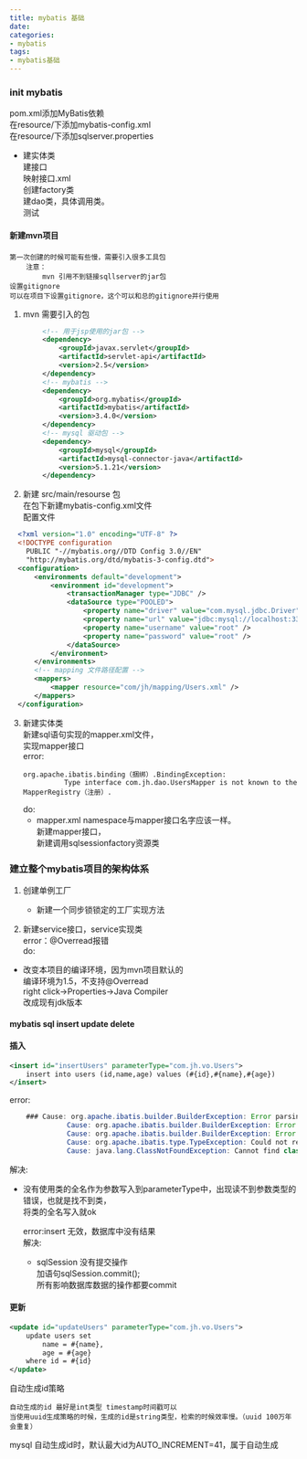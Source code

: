 ```yaml
---
title: mybatis 基础
date:
categories:
- mybatis
tags:
- mybatis基础
---
```


### init mybatis
 pom.xml添加MyBatis依赖  
 在resource/下添加mybatis-config.xml  
 在resource/下添加sqlserver.properties  

 - 建实体类  
 建接口  
 映射接口.xml  
 创建factory类  
 建dao类，具体调用类。  
 测试  

#### 新建mvn项目
	第一次创建的时候可能有些慢，需要引入很多工具包  
		注意：  
			mvn 引用不到链接sqllserver的jar包  
	设置gitignore  
	可以在项目下设置gitignore，这个可以和总的gitignore并行使用  
    
1. mvn 需要引入的包  
```xml
		<!-- 用于jsp使用的jar包 -->
		<dependency>
			<groupId>javax.servlet</groupId>
			<artifactId>servlet-api</artifactId>
			<version>2.5</version>
		</dependency>
		<!-- mybatis -->
		<dependency>
			<groupId>org.mybatis</groupId>
			<artifactId>mybatis</artifactId>
			<version>3.4.0</version>
		</dependency>
		<!-- mysql 驱动包 -->
		<dependency>
			<groupId>mysql</groupId>
			<artifactId>mysql-connector-java</artifactId>
			<version>5.1.21</version>
		</dependency>
```

2. 新建 src/main/resourse 包  
	在包下新建mybatis-config.xml文件  
	配置文件  
  ```xml
	<?xml version="1.0" encoding="UTF-8" ?>
	<!DOCTYPE configuration
	  PUBLIC "-//mybatis.org//DTD Config 3.0//EN"
	  "http://mybatis.org/dtd/mybatis-3-config.dtd">
	<configuration>
		<environments default="development">
			<environment id="development">
				<transactionManager type="JDBC" />
				<dataSource type="POOLED">
					<property name="driver" value="com.mysql.jdbc.Driver" />
					<property name="url" value="jdbc:mysql://localhost:3306/test" />
					<property name="username" value="root" />
					<property name="password" value="root" />
				</dataSource>
			</environment>
		</environments>
		<!-- mapping 文件路径配置 -->
		<mappers>
			<mapper resource="com/jh/mapping/Users.xml" />
		</mappers>
	</configuration>
 ```

3.	新建实体类  
	  新建sql语句实现的mapper.xml文件，  
		实现mapper接口  
		error:
    ```
    org.apache.ibatis.binding（捆绑）.BindingException: 
			  Type interface com.jh.dao.UsersMapper is not known to the MapperRegistry（注册）.
    ```
    do:	  
      - mapper.xml namespace与mapper接口名字应该一样。  
	     新建mapper接口，  
	     新建调用sqlsessionfactory资源类  

### 建立整个mybatis项目的架构体系

1. 创建单例工厂  
	- 新建一个同步锁锁定的工厂实现方法

2. 新建service接口，service实现类  
	error：@Overread报错  
	do:	
  - 改变本项目的编译环境，因为mvn项目默认的  
	编译环境为1.5，不支持@Overread  
	right click->Properties->Java Compiler   
	改成现有jdk版本  

#### mybatis sql insert update delete

#### 插入
```xml
<insert id="insertUsers" parameterType="com.jh.vo.Users">
	insert into users (id,name,age) values (#{id},#{name},#{age})
</insert>
```
  error:
```java
	### Cause: org.apache.ibatis.builder.BuilderException: Error parsing SQL Mapper Configuration. 
			  Cause: org.apache.ibatis.builder.BuilderException: Error parsing Mapper XML. 
			  Cause: org.apache.ibatis.builder.BuilderException: Error resolving class. 
			  Cause: org.apache.ibatis.type.TypeException: Could not resolve type alias 'Users'.  
			  Cause: java.lang.ClassNotFoundException: Cannot find class: Users
```
  解决: 
  - 没有使用类的全名作为参数写入到parameterType中，出现读不到参数类型的错误，也就是找不到类，  
	将类的全名写入就ok  
  
	error:insert 无效，数据库中没有结果  
	解决: 
    - sqlSession 没有提交操作     
	  加语句sqlSession.commit();  
		所有影响数据库数据的操作都要commit  

#### 更新
```xml
<update id="updateUsers" parameterType="com.jh.vo.Users">
	update users set 
		name = #{name},
		age = #{age}
	where id = #{id}
</update>
```
自动生成id策略

	自动生成的id 最好是int类型 timestamp时间戳可以
	当使用uuid生成策略的时候，生成的id是string类型，检索的时候效率慢。（uuid 100万年会重复）
mysql 自动生成id时，默认最大id为AUTO_INCREMENT=41，属于自动生成
